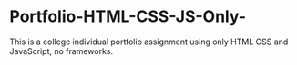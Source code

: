# Portfolio-HTML-CSS-JS-Only-
This is a college individual portfolio assignment using only HTML CSS and JavaScript, no frameworks.
